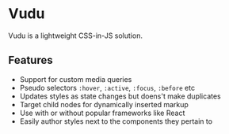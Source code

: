 # Vudu
Vudu is a lightweight CSS-in-JS solution.

## Features
- Support for custom media queries
- Pseudo selectors `:hover`, `:active`, `:focus`, `:before` etc
- Updates styles as state changes but doens't make duplicates
- Target child nodes for dynamically inserted markup
- Use with or without popular frameworks like React
- Easily author styles next to the components they pertain to

